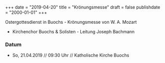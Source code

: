 ﻿+++
date = "2019-04-20"
title = "Krönungsmesse"
draft = false
publishdate = "2000-01-01"
+++

Ostergottesdienst in Buochs - Krönungsmesse von W. A. Mozart

* Kirchenchor Buochs & Solisten - Leitung Joseph Bachmann

### Datum

* So, 21.04.2019 // 09:30 Uhr // Katholische Kirche Buochs
